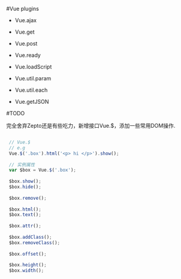 #Vue plugins

- Vue.ajax
- Vue.get
- Vue.post
- Vue.ready
- Vue.loadScript
- Vue.util.param
- Vue.util.each

- Vue.getJSON


#TODO

完全舍弃Zepto还是有些吃力，新增接口Vue.$，添加一些常用DOM操作.

```js

 // Vue.$
 // e.g
 Vue.$('.box').html('<p> hi </p>').show();
 
 // 实例属性
 var $box = Vue.$('.box');
 
 $box.show();
 $box.hide();
 
 $box.remove();
 
 $box.html();
 $box.text();
 
 $box.attr();
 
 $box.addClass();
 $box.removeClass();
 
 $box.offset();
 
 $box.height();
 $box.width();
 
 
 


```
 
